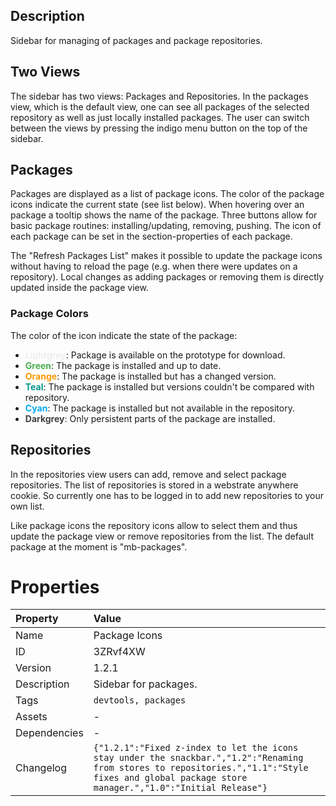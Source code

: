 <h2>Description</h2>
<p>Sidebar for managing of packages and package repositories.</p><h2>Two Views</h2><p>The sidebar has two views: Packages and Repositories. In the packages view, which is the default view, one can see all packages of the selected repository as well as just locally installed packages. The user can switch between the views by pressing the indigo menu button on the top of the sidebar.</p><h2>Packages</h2><p>Packages are displayed as a list of package icons. The color of the package icons indicate the current state (see list below). When hovering over an package a tooltip shows the name of the package. Three buttons allow for basic package routines: installing/updating, removing, pushing. The icon of each package can be set in the section-properties of each package.</p><p>The "Refresh Packages List" makes it possible to update the package icons without having to reload the page (e.g. when there were updates on a repository). Local changes as adding packages or removing them is directly updated inside the package view.</p><h3>Package Colors</h3><p>The color of the icon indicate the state of the package:</p><p><ul><li><b style="color: rgb(238, 238, 238);">Lightgrey</b>: Package is available on the prototype for download.</li><li><b style="color: rgb(76, 175, 80);">Green</b>: The package is installed and up to date.</li><li><b style="color: rgb(255, 152, 0);">Orange</b>: The package is installed but has a changed version.</li><li><b style="color: rgb(0, 150, 136);">Teal</b>: The package is installed but versions couldn't be compared with repository.</li><li><b style="color: rgb(3, 169, 244);">Cyan</b>: The package is installed but not available in the repository.</li><li><b style="color: rgb(66, 66, 66);">Darkgrey</b>: Only persistent parts of the package are installed.</li></ul><h2>Repositories</h2></p><p>In the repositories view users can add, remove and select package repositories. The list of repositories is stored in a webstrate anywhere cookie. So currently one has to be logged in to add new repositories to your own list.</p><p>Like package icons the repository icons allow to select them and thus update the package view or remove repositories from the list. The default package at the moment is "mb-packages".</p>

# Properties

| Property | Value |
| :--- | :--- |
| Name | Package Icons |
| ID | 3ZRvf4XW |
| Version | 1.2.1 |
| Description | Sidebar for packages. |
| Tags | `devtools, packages` |
| Assets | - |
| Dependencies | - |
| Changelog | `{"1.2.1":"Fixed z-index to let the icons stay under the snackbar.","1.2":"Renaming from stores to repositories.","1.1":"Style fixes and global package store manager.","1.0":"Initial Release"}` |